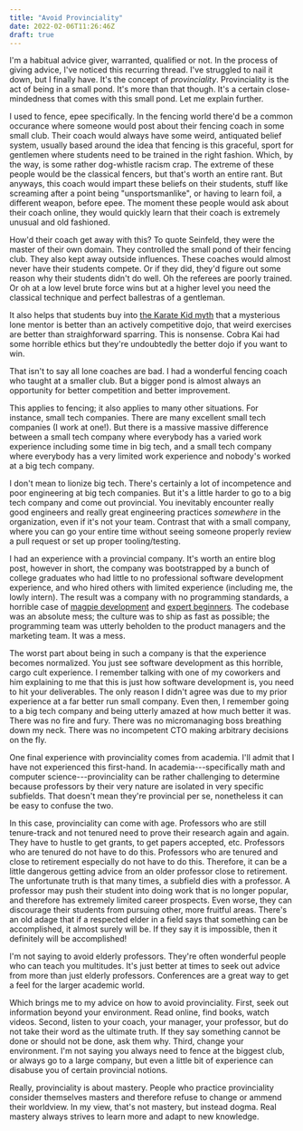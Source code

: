 ```yaml
---
title: "Avoid Provinciality"
date: 2022-02-06T11:26:46Z
draft: true
---
```


I'm a habitual advice giver, warranted, qualified or not. In the
process of giving advice, I've noticed this recurring thread. I've
struggled to nail it down, but I finally have. It's the concept of
*provinciality*. Provinciality is the act of being in a small
pond. It's more than that though. It's a certain close-mindedness that
comes with this small pond. Let me explain further.

I used to fence, epee specifically. In the fencing world there'd be a
common occurance where someone would post about their fencing coach in
some small club. Their coach would always have some weird, antiquated
belief system, usually based around the idea that fencing is this
graceful, sport for gentlemen where students need to be trained in the
right fashion. Which, by the way, is some rather dog-whistle racism
crap. The extreme of these people would be the classical fencers, but
that's worth an entire rant. But anyways, this coach would impart
these beliefs on their students, stuff like screaming after a point
being "unsportsmanlike", or having to learn foil, a different weapon,
before epee. The moment these people would ask about their coach
online, they would quickly learn that their coach is extremely unusual
and old fashioned.

How'd their coach get away with this? To quote Seinfeld, they were the
master of their own domain. They controlled the small pond of their
fencing club. They also kept away outside influences. These coaches
would almost never have their students compete. Or if they did, they'd
figure out some reason why their students didn't do well. Oh the
referees are poorly trained. Or oh at a low level brute force wins but
at a higher level you need the classical technique and perfect
ballestras of a gentleman.

It also helps that students buy into [the Karate Kid
myth](https://blog.torchnyu.com/2020/10/20/the-karate-kid-is-bullshit.html)
that a mysterious lone mentor is better than an actively competitive
dojo, that weird exercises are better than straighforward
sparring. This is nonsense. Cobra Kai had some horrible ethics but
they're undoubtedly the better dojo if you want to win.

That isn't to say all lone coaches are bad. I had a wonderful fencing
coach who taught at a smaller club. But a bigger pond is almost always
an opportunity for better competition and better improvement.

This applies to fencing; it also applies to many other situations. For
instance, small tech companies. There are many excellent small tech
companies (I work at one!). But there is a massive massive difference
between a small tech company where everybody has a varied work
experience including some time in big tech, and a small tech company
where everybody has a very limited work experience and nobody's worked
at a big tech company.

I don't mean to lionize big tech. There's certainly a lot of
incompetence and poor engineering at big tech companies. But it's a
little harder to go to a big tech company and come out provincial. You
inevitably encounter really good engineers and really great
engineering practices *somewhere* in the organization, even if it's
not your team. Contrast that with a small company, where you can go
your entire time without seeing someone properly review a pull request
or set up proper tooling/testing.

I had an experience with a provincial company. It's worth an entire
blog post, however in short, the company was bootstrapped by a bunch
of college graduates who had little to no professional software
development experience, and who hired others with limited experience
(including me, the lowly intern). The result was a company with no
programming standards, a horrible case of [magpie
development](https://blog.codinghorror.com/the-magpie-developer/) and
[expert
beginners](https://daedtech.com/how-developers-stop-learning-rise-of-the-expert-beginner/). The
codebase was an absolute mess; the culture was to ship as fast as
possible; the programming team was utterly beholden to the product
managers and the marketing team. It was a mess.

The worst part about being in such a company is that the experience
becomes normalized. You just see software development as this
horrible, cargo cult experience. I remember talking with one of my
coworkers and him explaining to me that this is just how software
development is, you need to hit your deliverables. The only reason I
didn't agree was due to my prior experience at a far better run small
company. Even then, I remember going to a big tech company and being
utterly amazed at how much better it was. There was no fire and
fury. There was no micromanaging boss breathing down my neck. There
was no incompetent CTO making arbitrary decisions on the fly.

One final experience with provinciality comes from academia. I'll
admit that I have not experienced this first-hand. In
academia---specifically math and computer science---provinciality can
be rather challenging to determine because professors by their very
nature are isolated in very specific subfields. That doesn't mean
they're provincial per se, nonetheless it can be easy to confuse the
two.

In this case, provinciality can come with age. Professors who are
still tenure-track and not tenured need to prove their research again
and again. They have to hustle to get grants, to get papers accepted,
etc. Professors who are tenured do not have to do this. Professors who
are tenured and close to retirement especially do not have to do
this. Therefore, it can be a little dangerous getting advice from an
older professor close to retirement. The unfortunate truth is that
many times, a subfield dies with a professor. A professor may push
their student into doing work that is no longer popular, and therefore
has extremely limited career prospects. Even worse, they can
discourage their students from pursuing other, more fruitful
areas. There's an old adage that if a respected elder in a field says
that something can be accomplished, it almost surely will be. If they
say it is impossible, then it definitely will be accomplished!

I'm not saying to avoid elderly professors. They're often wonderful
people who can teach you multitudes. It's just better at times to seek
out advice from more than just elderly professors. Conferences are a
great way to get a feel for the larger academic world.

Which brings me to my advice on how to avoid provinciality. First,
seek out information beyond your environment. Read online, find books,
watch videos. Second, listen to your coach, your manager, your
professor, but do not take their word as the ultimate truth. If they
say something cannot be done or should not be done, ask them
why. Third, change your environment. I'm not saying you always need to
fence at the biggest club, or always go to a large company, but even a
little bit of experience can disabuse you of certain provincial
notions.

Really, provinciality is about mastery. People who practice
provinciality consider themselves masters and therefore refuse to
change or ammend their worldview. In my view, that's not mastery, but
instead dogma. Real mastery always strives to learn more and adapt to
new knowledge.
